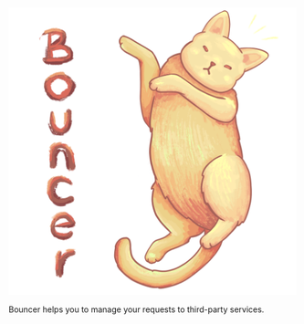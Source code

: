 <p align="center">
  <img src="bouncer.png" alt="Rupertou">
</p>

Bouncer helps you to manage your requests to third-party services.
